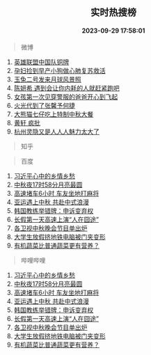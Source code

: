 <div align="center"><h2>实时热搜榜</h2><h4>2023-09-29 17:58:01</h4></div>

> 微博  

1. [英雄联盟中国队铜牌](https://s.weibo.com/weibo?q=%23%E8%8B%B1%E9%9B%84%E8%81%94%E7%9B%9F%E4%B8%AD%E5%9B%BD%E9%98%9F%E9%93%9C%E7%89%8C%23&t=31&band_rank=1&Refer=top)<br />
2. [孕妇捡到早产小狗做心肺复苏救活](https://s.weibo.com/weibo?q=%23%E5%AD%95%E5%A6%87%E6%8D%A1%E5%88%B0%E6%97%A9%E4%BA%A7%E5%B0%8F%E7%8B%97%E5%81%9A%E5%BF%83%E8%82%BA%E5%A4%8D%E8%8B%8F%E6%95%91%E6%B4%BB%23&t=31&band_rank=2&Refer=top)<br />
3. [玉兔二号发来月球风景照](https://s.weibo.com/weibo?q=%23%E7%8E%89%E5%85%94%E4%BA%8C%E5%8F%B7%E5%8F%91%E6%9D%A5%E6%9C%88%E7%90%83%E9%A3%8E%E6%99%AF%E7%85%A7%23&t=31&band_rank=3&Refer=top)<br />
4. [陈妍希 遇到会让你内耗的人就赶紧跑吧](https://s.weibo.com/weibo?q=%E9%99%88%E5%A6%8D%E5%B8%8C%20%E9%81%87%E5%88%B0%E4%BC%9A%E8%AE%A9%E4%BD%A0%E5%86%85%E8%80%97%E7%9A%84%E4%BA%BA%E5%B0%B1%E8%B5%B6%E7%B4%A7%E8%B7%91%E5%90%A7&t=31&band_rank=4&Refer=top)<br />
5. [女孩第一次见穿警服的爸爸开心到飞起](https://s.weibo.com/weibo?q=%23%E5%A5%B3%E5%AD%A9%E7%AC%AC%E4%B8%80%E6%AC%A1%E8%A7%81%E7%A9%BF%E8%AD%A6%E6%9C%8D%E7%9A%84%E7%88%B8%E7%88%B8%E5%BC%80%E5%BF%83%E5%88%B0%E9%A3%9E%E8%B5%B7%23&t=31&band_rank=5&Refer=top)<br />
6. [火光代到了张馨予何捷](https://s.weibo.com/weibo?q=%E7%81%AB%E5%85%89%E4%BB%A3%E5%88%B0%E4%BA%86%E5%BC%A0%E9%A6%A8%E4%BA%88%E4%BD%95%E6%8D%B7&t=31&band_rank=6&Refer=top)<br />
7. [大熊猫七仔吃上特制中秋大餐](https://s.weibo.com/weibo?q=%23%E5%A4%A7%E7%86%8A%E7%8C%AB%E4%B8%83%E4%BB%94%E5%90%83%E4%B8%8A%E7%89%B9%E5%88%B6%E4%B8%AD%E7%A7%8B%E5%A4%A7%E9%A4%90%23&t=31&band_rank=7&Refer=top)<br />
8. [黄轩 疯批](https://s.weibo.com/weibo?q=%E9%BB%84%E8%BD%A9%20%E7%96%AF%E6%89%B9&t=31&band_rank=8&Refer=top)<br />
9. [杭州灵隐又是人人人魅力太大了](https://s.weibo.com/weibo?q=%23%E6%9D%AD%E5%B7%9E%E7%81%B5%E9%9A%90%E5%8F%88%E6%98%AF%E4%BA%BA%E4%BA%BA%E4%BA%BA%E9%AD%85%E5%8A%9B%E5%A4%AA%E5%A4%A7%E4%BA%86%23&t=31&band_rank=9&Refer=top)<br />

> 知乎  


> 百度  

1. [习近平心中的乡情乡愁](https://www.baidu.com/s?wd=%E4%B9%A0%E8%BF%91%E5%B9%B3%E5%BF%83%E4%B8%AD%E7%9A%84%E4%B9%A1%E6%83%85%E4%B9%A1%E6%84%81&sa=fyb_news&rsv_dl=fyb_news)<br />
2. [中秋夜17时58分月亮最圆](https://www.baidu.com/s?wd=%E4%B8%AD%E7%A7%8B%E5%A4%9C17%E6%97%B658%E5%88%86%E6%9C%88%E4%BA%AE%E6%9C%80%E5%9C%86&sa=fyb_news&rsv_dl=fyb_news)<br />
3. [高速堵车6小时 车友坐地打麻将](https://www.baidu.com/s?wd=%E9%AB%98%E9%80%9F%E5%A0%B5%E8%BD%A66%E5%B0%8F%E6%97%B6+%E8%BD%A6%E5%8F%8B%E5%9D%90%E5%9C%B0%E6%89%93%E9%BA%BB%E5%B0%86&sa=fyb_news&rsv_dl=fyb_news)<br />
4. [亚运遇上中秋 共赴中式浪漫](https://www.baidu.com/s?wd=%E4%BA%9A%E8%BF%90%E9%81%87%E4%B8%8A%E4%B8%AD%E7%A7%8B+%E5%85%B1%E8%B5%B4%E4%B8%AD%E5%BC%8F%E6%B5%AA%E6%BC%AB&sa=fyb_news&rsv_dl=fyb_news)<br />
5. [韩国教练举错牌：申诉变弃权](https://www.baidu.com/s?wd=%E9%9F%A9%E5%9B%BD%E6%95%99%E7%BB%83%E4%B8%BE%E9%94%99%E7%89%8C%EF%BC%9A%E7%94%B3%E8%AF%89%E5%8F%98%E5%BC%83%E6%9D%83&sa=fyb_news&rsv_dl=fyb_news)<br />
6. [长假第一天高速上演“人在囧途”](https://www.baidu.com/s?wd=%E9%95%BF%E5%81%87%E7%AC%AC%E4%B8%80%E5%A4%A9%E9%AB%98%E9%80%9F%E4%B8%8A%E6%BC%94%E2%80%9C%E4%BA%BA%E5%9C%A8%E5%9B%A7%E9%80%94%E2%80%9D&sa=fyb_news&rsv_dl=fyb_news)<br />
7. [各卫视中秋晚会节目单出炉](https://www.baidu.com/s?wd=%E5%90%84%E5%8D%AB%E8%A7%86%E4%B8%AD%E7%A7%8B%E6%99%9A%E4%BC%9A%E8%8A%82%E7%9B%AE%E5%8D%95%E5%87%BA%E7%82%89&sa=fyb_news&rsv_dl=fyb_news)<br />
8. [大学生放假挤地铁电脑被门夹变形](https://www.baidu.com/s?wd=%E5%A4%A7%E5%AD%A6%E7%94%9F%E6%94%BE%E5%81%87%E6%8C%A4%E5%9C%B0%E9%93%81%E7%94%B5%E8%84%91%E8%A2%AB%E9%97%A8%E5%A4%B9%E5%8F%98%E5%BD%A2&sa=fyb_news&rsv_dl=fyb_news)<br />
9. [有机蔬菜比普通蔬菜更有营养？](https://www.baidu.com/s?wd=%E6%9C%89%E6%9C%BA%E8%94%AC%E8%8F%9C%E6%AF%94%E6%99%AE%E9%80%9A%E8%94%AC%E8%8F%9C%E6%9B%B4%E6%9C%89%E8%90%A5%E5%85%BB%EF%BC%9F&sa=fyb_news&rsv_dl=fyb_news)<br />

> 哔哩哔哩  

1. [习近平心中的乡情乡愁](https://www.baidu.com/s?wd=%E4%B9%A0%E8%BF%91%E5%B9%B3%E5%BF%83%E4%B8%AD%E7%9A%84%E4%B9%A1%E6%83%85%E4%B9%A1%E6%84%81&sa=fyb_news&rsv_dl=fyb_news)<br />
2. [中秋夜17时58分月亮最圆](https://www.baidu.com/s?wd=%E4%B8%AD%E7%A7%8B%E5%A4%9C17%E6%97%B658%E5%88%86%E6%9C%88%E4%BA%AE%E6%9C%80%E5%9C%86&sa=fyb_news&rsv_dl=fyb_news)<br />
3. [高速堵车6小时 车友坐地打麻将](https://www.baidu.com/s?wd=%E9%AB%98%E9%80%9F%E5%A0%B5%E8%BD%A66%E5%B0%8F%E6%97%B6+%E8%BD%A6%E5%8F%8B%E5%9D%90%E5%9C%B0%E6%89%93%E9%BA%BB%E5%B0%86&sa=fyb_news&rsv_dl=fyb_news)<br />
4. [亚运遇上中秋 共赴中式浪漫](https://www.baidu.com/s?wd=%E4%BA%9A%E8%BF%90%E9%81%87%E4%B8%8A%E4%B8%AD%E7%A7%8B+%E5%85%B1%E8%B5%B4%E4%B8%AD%E5%BC%8F%E6%B5%AA%E6%BC%AB&sa=fyb_news&rsv_dl=fyb_news)<br />
5. [韩国教练举错牌：申诉变弃权](https://www.baidu.com/s?wd=%E9%9F%A9%E5%9B%BD%E6%95%99%E7%BB%83%E4%B8%BE%E9%94%99%E7%89%8C%EF%BC%9A%E7%94%B3%E8%AF%89%E5%8F%98%E5%BC%83%E6%9D%83&sa=fyb_news&rsv_dl=fyb_news)<br />
6. [长假第一天高速上演“人在囧途”](https://www.baidu.com/s?wd=%E9%95%BF%E5%81%87%E7%AC%AC%E4%B8%80%E5%A4%A9%E9%AB%98%E9%80%9F%E4%B8%8A%E6%BC%94%E2%80%9C%E4%BA%BA%E5%9C%A8%E5%9B%A7%E9%80%94%E2%80%9D&sa=fyb_news&rsv_dl=fyb_news)<br />
7. [各卫视中秋晚会节目单出炉](https://www.baidu.com/s?wd=%E5%90%84%E5%8D%AB%E8%A7%86%E4%B8%AD%E7%A7%8B%E6%99%9A%E4%BC%9A%E8%8A%82%E7%9B%AE%E5%8D%95%E5%87%BA%E7%82%89&sa=fyb_news&rsv_dl=fyb_news)<br />
8. [大学生放假挤地铁电脑被门夹变形](https://www.baidu.com/s?wd=%E5%A4%A7%E5%AD%A6%E7%94%9F%E6%94%BE%E5%81%87%E6%8C%A4%E5%9C%B0%E9%93%81%E7%94%B5%E8%84%91%E8%A2%AB%E9%97%A8%E5%A4%B9%E5%8F%98%E5%BD%A2&sa=fyb_news&rsv_dl=fyb_news)<br />
9. [有机蔬菜比普通蔬菜更有营养？](https://www.baidu.com/s?wd=%E6%9C%89%E6%9C%BA%E8%94%AC%E8%8F%9C%E6%AF%94%E6%99%AE%E9%80%9A%E8%94%AC%E8%8F%9C%E6%9B%B4%E6%9C%89%E8%90%A5%E5%85%BB%EF%BC%9F&sa=fyb_news&rsv_dl=fyb_news)<br />
